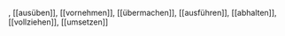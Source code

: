 , [[ausüben]], [[vornehmen]], [[übermachen]], [[ausführen]], [[abhalten]], [[vollziehen]], [[umsetzen]]